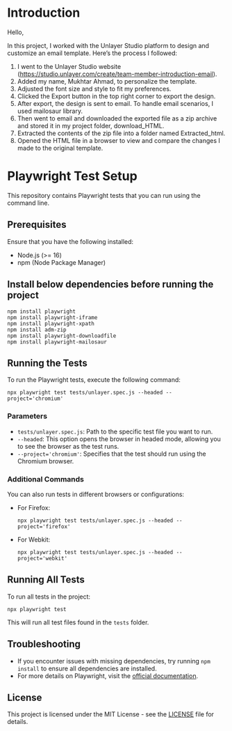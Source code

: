 # Introduction

Hello,

In this project, I worked with the Unlayer Studio platform to design and customize an email template. Here’s the process I followed:

1. I went to the Unlayer Studio website (https://studio.unlayer.com/create/team-member-introduction-email).
2. Added my name, Mukhtar Ahmad, to personalize the template.
3. Adjusted the font size and style to fit my preferences.
4. Clicked the Export button in the top right corner to export the design.
5. After export, the design is sent to email. To handle email scenarios, I used mailosaur library.
6. Then went to email and downloaded the exported file as a zip archive and stored it in my project folder, download_HTML.
7. Extracted the contents of the zip file into a folder named Extracted_html.
8. Opened the HTML file in a browser to view and compare the changes I made to the original template.

# Playwright Test Setup

This repository contains Playwright tests that you can run using the command line.

## Prerequisites

Ensure that you have the following installed:

- Node.js (>= 16)
- npm (Node Package Manager)

## Install below dependencies before running the project
```
npm install playwright
npm install playwright-iframe
npm install playwright-xpath
npm install adm-zip
npm install playwright-downloadfile
npm install playwright-mailosaur
```

## Running the Tests

To run the Playwright tests, execute the following command:

```
npx playwright test tests/unlayer.spec.js --headed --project='chromium'
```

### Parameters

- `tests/unlayer.spec.js`: Path to the specific test file you want to run.
- `--headed`: This option opens the browser in headed mode, allowing you to see the browser as the test runs.
- `--project='chromium'`: Specifies that the test should run using the Chromium browser.

### Additional Commands

You can also run tests in different browsers or configurations:

- For Firefox:
  ```
  npx playwright test tests/unlayer.spec.js --headed --project='firefox'
  ```

- For Webkit:
  ```
  npx playwright test tests/unlayer.spec.js --headed --project='webkit'
  ```

## Running All Tests

To run all tests in the project:

```
npx playwright test
```

This will run all test files found in the `tests` folder.

## Troubleshooting

- If you encounter issues with missing dependencies, try running `npm install` to ensure all dependencies are installed.
- For more details on Playwright, visit the [official documentation](https://playwright.dev/).

## License

This project is licensed under the MIT License - see the [LICENSE](LICENSE) file for details.
